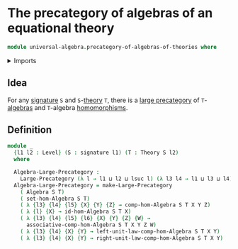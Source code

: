 # The precategory of algebras of an equational theory

```agda
module universal-algebra.precategory-of-algebras-of-theories where
```

<details><summary>Imports</summary>

```agda
open import category-theory.large-precategories

open import foundation.dependent-pair-types
open import foundation.sets
open import foundation.universe-levels

open import foundation-core.identity-types

open import universal-algebra.algebraic-theories
open import universal-algebra.algebras-of-theories
open import universal-algebra.homomorphisms-of-algebras
open import universal-algebra.models-of-signatures
open import universal-algebra.signatures
```

</details>

## Idea

For any [signature](universal-algebra.signatures.md) `S` and
`S`-[theory](universal-algebra.algebraic-theories.md) `T`, there is a
[large precategory](category-theory.large-precategories.md) of
`T`-[algebras](universal-algebra.algebras-of-theories.md) and `T`-algebra
[homomorphisms](universal-algebra.homomorphisms-of-algebras.md).

## Definition

```agda
module _
  {l1 l2 : Level} (S : signature l1) (T : Theory S l2)
  where

  Algebra-Large-Precategory :
    Large-Precategory (λ l → l1 ⊔ l2 ⊔ lsuc l) (λ l3 l4 → l1 ⊔ l3 ⊔ l4)
  Algebra-Large-Precategory = make-Large-Precategory
    ( Algebra S T)
    ( set-hom-Algebra S T)
    ( λ {l3} {l4} {l5} {X} {Y} {Z} → comp-hom-Algebra S T X Y Z)
    ( λ {l} {X} → id-hom-Algebra S T X)
    ( λ {l3} {l4} {l5} {l6} {X} {Y} {Z} {W} →
      associative-comp-hom-Algebra S T X Y Z W)
    ( λ {l3} {l4} {X} {Y} → left-unit-law-comp-hom-Algebra S T X Y)
    ( λ {l3} {l4} {X} {Y} → right-unit-law-comp-hom-Algebra S T X Y)
```

